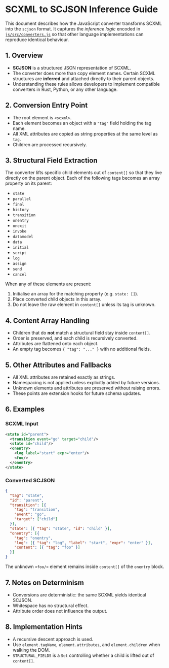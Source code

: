 # SCXML to SCJSON Inference Guide

This document describes how the JavaScript converter transforms SCXML into the `scjson` format. It captures the *inference logic* encoded in [`js/src/converters.js`](js/src/converters.js) so that other language implementations can reproduce identical behaviour.

## 1. Overview

- **SCJSON** is a structured JSON representation of SCXML.
- The converter does more than copy element names. Certain SCXML structures are **inferred** and attached directly to their parent objects.
- Understanding these rules allows developers to implement compatible converters in Rust, Python, or any other language.

## 2. Conversion Entry Point

- The root element is `<scxml>`.
- Each element becomes an object with a `"tag"` field holding the tag name.
- All XML attributes are copied as string properties at the same level as `tag`.
- Children are processed recursively.

## 3. Structural Field Extraction

The converter lifts specific child elements out of `content[]` so that they live directly on the parent object. Each of the following tags becomes an array property on its parent:

- `state`
- `parallel`
- `final`
- `history`
- `transition`
- `onentry`
- `onexit`
- `invoke`
- `datamodel`
- `data`
- `initial`
- `script`
- `log`
- `assign`
- `send`
- `cancel`

When any of these elements are present:

1. Initialise an array for the matching property (e.g. `state: []`).
2. Place converted child objects in this array.
3. Do not leave the raw element in `content[]` unless its tag is unknown.

## 4. Content Array Handling

- Children that do **not** match a structural field stay inside `content[]`.
- Order is preserved, and each child is recursively converted.
- Attributes are flattened onto each object.
- An empty tag becomes `{ "tag": "..." }` with no additional fields.

## 5. Other Attributes and Fallbacks

- All XML attributes are retained exactly as strings.
- Namespacing is not applied unless explicitly added by future versions.
- Unknown elements and attributes are preserved without raising errors.
- These points are extension hooks for future schema updates.

## 6. Examples

### SCXML Input
```xml
<state id="parent">
  <transition event="go" target="child"/>
  <state id="child"/>
  <onentry>
    <log label="start" expr="enter"/>
    <foo/>
  </onentry>
</state>
```

### Converted SCJSON
```json
{
  "tag": "state",
  "id": "parent",
  "transition": [{
    "tag": "transition",
    "event": "go",
    "target": ["child"]
  }],
  "state": [{ "tag": "state", "id": "child" }],
  "onentry": [{
    "tag": "onentry",
    "log": [{ "tag": "log", "label": "start", "expr": "enter" }],
    "content": [{ "tag": "foo" }]
  }]
}
```

The unknown `<foo/>` element remains inside `content[]` of the `onentry` block.

## 7. Notes on Determinism

- Conversions are deterministic: the same SCXML yields identical SCJSON.
- Whitespace has no structural effect.
- Attribute order does not influence the output.

## 8. Implementation Hints

- A recursive descent approach is used.
- Use `element.tagName`, `element.attributes`, and `element.children` when walking the DOM.
- `STRUCTURAL_FIELDS` is a `Set` controlling whether a child is lifted out of `content[]`.

